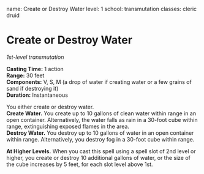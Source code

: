 name: Create or Destroy Water
level: 1
school: transmutation
classes: cleric
         druid

# Create or Destroy Water 
_1st-level transmutation_    

**Casting Time:** 1 action    
**Range:** 30 feet    
**Components:** V, S, M (a drop of water if creating water or a few grains of sand if destroying it)    
**Duration:** Instantaneous 

You either create or destroy water.    
**Create Water.** You create up to 10 gallons of clean water within range in an open container. Alternatively, the water falls as rain in a 30-foot cube within range, extinguishing exposed flames in the area.    
**Destroy Water.** You destroy up to 10 gallons of water in an open container within range. Alternatively, you destroy fog in a 30-foot cube within range. 

**At Higher Levels.** When you cast this spell using a spell slot of 2nd level or higher, you create or destroy 10 additional gallons of water, or the size of the cube increases by 5 feet, for each slot level above 1st. 